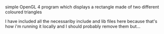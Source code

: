 simple OpenGL 4 program which displays a rectangle made of two different coloured triangles

I have included all the necessariby include and lib files here because that's how i'm running it locally and I should probably remove them but...